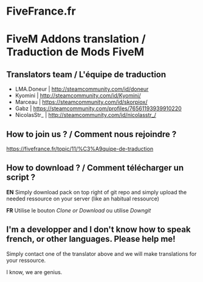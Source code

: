 # FiveFrance.fr
# FiveM Addons translation / Traduction de Mods FiveM

## Translators team / L'équipe de traduction

* LMA.Doneur | http://steamcommunity.com/id/doneur
* Kyomini | http://steamcommunity.com/id/Kyomini/
* Marceau | https://steamcommunity.com/id/skorpiox/
* Gabz | https://steamcommunity.com/profiles/76561193939910220
* NicolasStr_ | http://steamcommunity.com/id/nicolasstr_/

## How to join us ? / Comment nous rejoindre ?

https://fivefrance.fr/topic/11/%C3%A9quipe-de-traduction

## How to download ? / Comment télécharger un script ?

**EN** Simply download pack on top right of git repo and simply upload the needed ressource on your server (like an habitual ressource)

**FR** Utilise le bouton *Clone or Download* ou utilise *Downgit*

## I'm a developper and I don't know how to speak french, or other languages. Please help me!

Simply contact one of the translator above and we will make translations for your ressource.

I know, we are genius.
